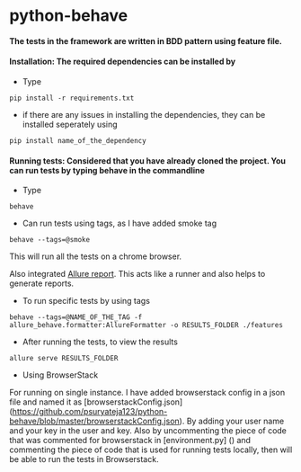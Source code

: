 # python-behave


#### The tests in the framework are written in BDD pattern using feature file.

#### Installation: The required dependencies can be installed by 
* Type
```
pip install -r requirements.txt
```

* if there are any issues in installing the dependencies, they can be installed seperately using 
```
pip install name_of_the_dependency
```

#### Running tests: Considered that you have already cloned the project. You can run tests by typing behave in the commandline

* Type
```
behave
```
* Can run tests using tags, as I have added smoke tag
```
behave --tags=@smoke
```

This will run all the tests on a chrome browser.

Also integrated [Allure report](https://docs.qameta.io/allure/). This acts like a runner and also helps to generate reports.

* To run specific tests by using tags
```
behave --tags=@NAME_OF_THE_TAG -f allure_behave.formatter:AllureFormatter -o RESULTS_FOLDER ./features

```

* After running the tests, to view the results

```
allure serve RESULTS_FOLDER
```


* Using BrowserStack

For running on single instance. I have added browserstack config in a json file and named it as [browserstackConfig.json]  (https://github.com/psuryateja123/python-behave/blob/master/browserstackConfig.json). By adding your user name and your key in the user and key. Also by uncommenting the piece of code that was commented for browserstack in [environment.py] () and commenting the piece of code that is used for running tests locally, then will be able to run the tests in Browserstack.
